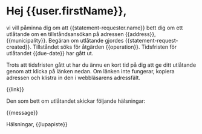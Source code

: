 # Hej {{user.firstName}},

vi vill p&aring;minna dig om att {{statement-requester.name}} bett dig om ett utl&aring;tande om en tillst&aring;ndsans&ouml;kan p&aring; adressen {{address}}, {{municipality}}. Beg&auml;ran om utl&aring;tande gjordes {{statement-request-created}}. Tillst&aring;ndet s&ouml;ks f&ouml;r &aring;tg&auml;rden {{operation}}. Tidsfristen f&ouml;r utl&aring;tandet {{due-date}} har g&aring;tt ut.

Trots att tidsfristen g&aring;tt ut har du &auml;nnu en kort tid p&aring; dig att ge ditt utl&aring;tande genom att klicka p&aring; l&auml;nken nedan. Om l&auml;nken inte fungerar, kopiera adressen och klistra in den i webbl&auml;sarens adressf&auml;lt.

{{link}}

Den som bett om utl&aring;tandet skickar f&ouml;ljande h&auml;lsningar:

{{message}}

H&auml;lsningar,
{{lupapiste}}